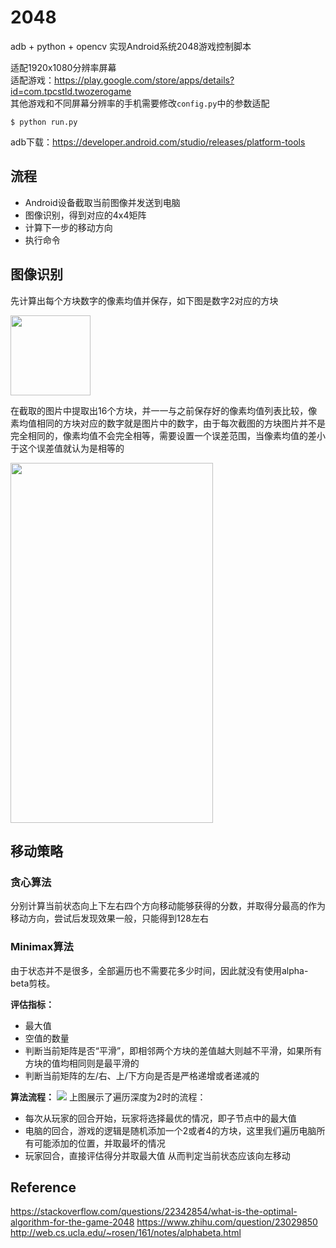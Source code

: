# 2048
adb + python + opencv 实现Android系统2048游戏控制脚本


适配1920x1080分辨率屏幕  
适配游戏：<https://play.google.com/store/apps/details?id=com.tpcstld.twozerogame>  
其他游戏和不同屏幕分辨率的手机需要修改`config.py`中的参数适配


```
$ python run.py
```



adb下载：<https://developer.android.com/studio/releases/platform-tools>

## 流程
- Android设备截取当前图像并发送到电脑
- 图像识别，得到对应的4x4矩阵
- 计算下一步的移动方向
- 执行命令


## 图像识别

先计算出每个方块数字的像素均值并保存，如下图是数字2对应的方块

<img src="https://github.com/bertram-zbc/2048/blob/master/info/sample2.png" width=128 height=128 />

在截取的图片中提取出16个方块，并一一与之前保存好的像素均值列表比较，像素均值相同的方块对应的数字就是图片中的数字，由于每次截图的方块图片并不是完全相同的，像素均值不会完全相等，需要设置一个误差范围，当像素均值的差小于这个误差值就认为是相等的

<img src="https://github.com/bertram-zbc/2048/blob/master/info/sample1.png" width=324 height=576 />


## 移动策略

### 贪心算法
分别计算当前状态向上下左右四个方向移动能够获得的分数，并取得分最高的作为移动方向，尝试后发现效果一般，只能得到128左右

### Minimax算法
由于状态并不是很多，全部遍历也不需要花多少时间，因此就没有使用alpha-beta剪枝。

**评估指标：**
- 最大值
- 空值的数量
- 判断当前矩阵是否“平滑”，即相邻两个方块的差值越大则越不平滑，如果所有方块的值均相同则是最平滑的
- 判断当前矩阵的左/右、上/下方向是否是严格递增或者递减的

**算法流程：**
![](https://github.com/bertram-zbc/2048/blob/master/info/sample3.png)
上图展示了遍历深度为2时的流程：
- 每次从玩家的回合开始，玩家将选择最优的情况，即子节点中的最大值
- 电脑的回合，游戏的逻辑是随机添加一个2或者4的方块，这里我们遍历电脑所有可能添加的位置，并取最坏的情况
- 玩家回合，直接评估得分并取最大值
从而判定当前状态应该向左移动


## Reference
<https://stackoverflow.com/questions/22342854/what-is-the-optimal-algorithm-for-the-game-2048>
<https://www.zhihu.com/question/23029850>
<http://web.cs.ucla.edu/~rosen/161/notes/alphabeta.html>
